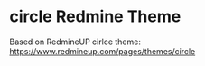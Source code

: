circle Redmine Theme
======

Based on RedmineUP cirlce theme:
https://www.redmineup.com/pages/themes/circle
